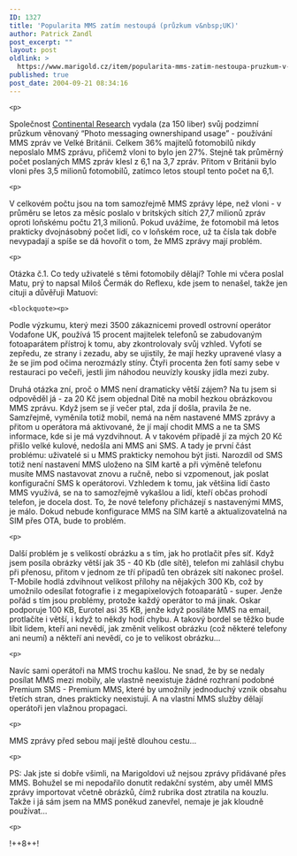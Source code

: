 ```yaml
---
ID: 1327
title: 'Popularita MMS zatím nestoupá (průzkum v&nbsp;UK)'
author: Patrick Zandl
post_excerpt: ""
layout: post
oldlink: >
  https://www.marigold.cz/item/popularita-mms-zatim-nestoupa-pruzkum-v-uk
published: true
post_date: 2004-09-21 08:34:16
---
```

	<p>
Společnost <a href="http://www.continentalresearch.com/products/reports/mobile_phone.asp">Continental Research</a> vydala (za 150 liber) svůj podzimní průzkum věnovaný &#8220;Photo messaging ownershipand usage&#8221; - používání MMS zpráv ve Velké Británii. Celkem 36% majitelů fotomobilů nikdy neposlalo MMS zprávu, přičemž vloni to bylo jen 27%. Stejně tak průměrný počet poslaných MMS zpráv klesl z 6,1 na 3,7 zpráv. Přitom v Británii bylo vloni přes 3,5 milionů fotomobilů, zatímco letos stoupl tento počet na 6,1.</p>

	<p>
V celkovém počtu jsou na tom samozřejmě MMS zprávy lépe, než vloni - v průměru se letos za měsíc poslalo v britských sítích 27,7 milionů zpráv oproti loňskému počtu 21,3 milionů. Pokud uvážíme, že fotomobil má letos prakticky dvojnásobný počet lidí, co v loňském roce, už ta čísla tak dobře nevypadají a spíše se dá hovořit o tom, že MMS zprávy mají problém. </p>

	<p>
Otázka č.1. Co tedy uživatelé s těmi fotomobily dělají? Tohle mi včera poslal Matu, prý to napsal Miloš Čermák do Reflexu, kde jsem to nenašel, takže jen cituji a důvěřuji Matuovi: </p>

	<blockquote><p>
Podle výzkumu, který mezi 3500 zákaznicemi provedl ostrovní operátor Vodafone UK, používá 15 procent majitelek telefonů se zabudovaným fotoaparátem přístroj k tomu, aby zkontrolovaly svůj vzhled. Vyfotí se zepředu, ze strany i zezadu, aby se ujistily, že mají hezky upravené vlasy a že se jim pod očima nerozmázly stíny. Čtyři procenta žen fotí samy sebe v restauraci po večeři, jestli jim náhodou neuvízly kousky jídla mezi zuby. </p>
</blockquote>
	<p>
Druhá otázka zní, proč o MMS není dramaticky větší zájem? Na tu jsem si odpověděl já - za 20 Kč jsem objednal Ditě na mobil hezkou obrázkovou MMS zprávu. Když jsem se jí večer ptal, zda jí došla, pravila že ne. Samzřejmě, vyměnila totiž mobil, nemá na něm nastavené MMS zprávy a přitom u operátora má aktivované, že jí mají chodit MMS a ne ta SMS informace, kde si je má vyzdvihnout. A v takovém případě jí za mých 20 Kč přišlo velké kulové, nedošla ani MMS ani SMS. A tady je první část problému: uživatelé si u MMS prakticky nemohou být jisti. Narozdíl od SMS totiž není nastavení MMS uloženo na SIM kartě a při výměně telefonu musíte MMS nastavovat znovu a ručně, nebo si vzpomenout, jak poslat konfigurační SMS k operátorovi. Vzhledem k tomu, jak většina lidí často MMS využívá, se na to samozřejmě vykašlou a lidí, kteří občas prohodí telefon, je docela dost. To, že nové telefony přicházejí s nastavenými MMS, je málo. Dokud nebude konfigurace MMS na SIM kartě a aktualizovatelná na SIM přes OTA, bude to problém. </p>

	<p>
Další problém je s velikostí obrázku a s tím, jak ho protlačit přes síť. Když jsem posíla obrázky větší jak 35 - 40 Kb (dle sítě), telefon mi zahlásil chybu při přenosu, přitom v jednom ze tří případů ten obrázek sítí nakonec prošel. T-Mobile hodlá zdvihnout velikost přílohy na nějakých 300 Kb, což by umožnilo odesílat fotografie i z megapixelových fotoaparátů - super. Jenže pořád s tím jsou problémy, protože každý operátor to má jinak. Oskar podporuje 100 KB, Eurotel asi 35 KB, jenže když posíláte MMS na email, protlačíte i větší, i když to někdy hodí chybu. A takový bordel se těžko bude líbit lidem, kteří ani nevědí, jak změnit velikost obrázku (což některé telefony ani neumí) a někteří ani nevědí, co je to velikost obrázku&#8230;</p>

	<p>
Navíc sami operátoři na MMS trochu kašlou. Ne snad, že by se nedaly posílat MMS mezi mobily, ale vlastně neexistuje žádné rozhraní podobné Premium SMS - Premium MMS, které by umožnily jednoduchý vznik obsahu třetích stran, dnes prakticky neexistují. A na vlastní MMS služby dělají operátoři jen vlažnou propagaci. </p>

	<p>
MMS zprávy před sebou mají ještě dlouhou cestu&#8230;</p>

	<p>
PS: Jak jste si dobře všimli, na Marigoldovi už nejsou zprávy přidávané přes MMS. Bohužel se mi nepodařilo donutit redakční systém, aby uměl MMS zprávy importovat včetně obrázků, čímž rubrika dost ztratila na kouzlu. Takže i já sám jsem na MMS poněkud zanevřel, nemaje je jak kloudně používat&#8230;
</p>

	<p>
!++8++!
</p>
